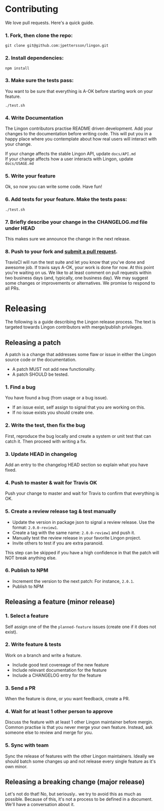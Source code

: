 # Contributing

We love pull requests. Here's a quick guide.

### 1. Fork, then clone the repo:

    git clone git@github.com:jpettersson/lingon.git

### 2. Install dependencies:

    npm install

### 3. Make sure the tests pass:

You want to be sure that everything is A-OK before starting work on your feature.

    ./test.sh


### 4. Write Documentation

The Lingon contributors practise README driven development. Add your changes to the documentation before writing code. This will put you in a happy place where you contemplate about how real users will interact with your change. 

If your change affects the stable Lingon API, update ``docs/API.md``<br />
If your change affects how a user interacts with Lingon, update ``docs/USAGE.md``

### 5. Write your feature

Ok, so now you can write some code. Have fun!

### 6. Add tests for your feature. Make the tests pass:

    ./test.sh

### 7. Briefly describe your change in the CHANGELOG.md file under HEAD

This makes sure we announce the change in the next release.

### 8. Push to your fork and [submit a pull request][pr].

[pr]: https://github.com/jpettersson/lingon/compare/

TravisCI will run the test suite and let you know that you've done and awesome job. If travis says A-OK, your work is done for now. At this point you're waiting on us. We like to at least comment on pull requests
within two business days (and, typically, one business day). We may suggest
some changes or improvements or alternatives. We promise to respond to all PRs.

# Releasing

The following is a guide describing the Lingon release process. The text is targeted towards Lingon contributors with merge/publish privileges.

## Releasing a patch

A patch is a change that addresses some flaw or issue in either the Lingon source code or the documentation. 

* A patch MUST not add new functionality. 
* A patch SHOULD be tested.

### 1. Find a bug

You have found a bug (from usage or a bug issue). 

* If an issue exist, self assign to signal that you are working on this.
* If no issue exists you should create one.

### 2. Write the test, then fix the bug

First, reproduce the bug locally and create a system or unit test that can catch it. Then proceed with writing a fix.

### 3. Update HEAD in changelog

Add an entry to the changelog HEAD section so explain what you have fixed.

### 4. Push to master & wait for Travis OK

Push your change to master and wait for Travis to confirm that everything is OK.

### 5. Create a review release tag & test manually

* Update the version in package json to signal a review release. Use the format: `2.0.0-review1`.
* Create a tag with the same name: `2.0.0-review1` and push it.
* Manually test the review release in your favorite Lingon project.
* Invite others to test if you are extra paranoid.

This step can be skipped if you have a high confidence in that the patch will NOT break anything else.

### 6. Publish to NPM

* Increment the version to the next patch: For instance, `2.0.1`.
* Publish to NPM

## Releasing a feature (minor release)

### 1. Select a feature

Self assign one of the the `planned-feature` issues (create one if it does not exist).

### 2. Write feature & tests

Work on a branch and write a feature.

* Include good test covereage of the new feature
* Include relevant documentation for the feature
* Include a CHANGELOG entry for the feature

### 3. Send a PR

When the feature is done, or you want feedback, create a PR.

### 4. Wait for at least 1 other person to approve

Discuss the feature with at least 1 other Lingon maintainer before mergin. Common practise is that you never merge your own feature. Instead, ask someone else to review and merge for you.

### 5. Sync with team

Sync the release of features with the other Lingon maintainers. Ideally we should batch some changes up and not release every single feature as it's own minor.

## Releasing a breaking change (major release)

Let's not do that! No, but seriously.. we try to avoid this as much as possible. Because of this, it's not a process to be defined in a document. We'll have a conversation about it.
